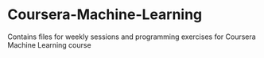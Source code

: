 # Coursera-Machine-Learning
Contains files for weekly sessions and programming exercises for Coursera Machine Learning course

